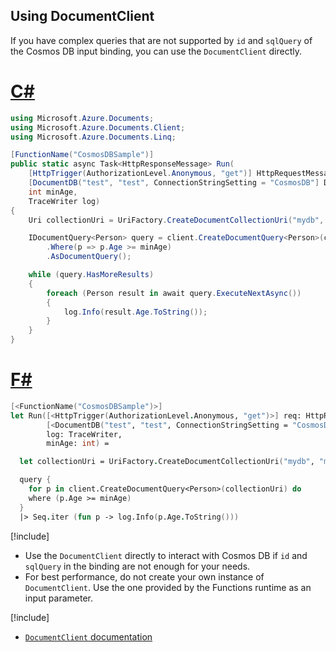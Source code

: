 ## Using DocumentClient

If you have complex queries that are not supported by `id` and `sqlQuery` of the Cosmos DB input binding, you can use the `DocumentClient` directly.

# [C#](#tab/csharp) 

```csharp
using Microsoft.Azure.Documents;
using Microsoft.Azure.Documents.Client;
using Microsoft.Azure.Documents.Linq;

[FunctionName("CosmosDBSample")]
public static async Task<HttpResponseMessage> Run(
    [HttpTrigger(AuthorizationLevel.Anonymous, "get")] HttpRequestMessage req, 
    [DocumentDB("test", "test", ConnectionStringSetting = "CosmosDB"] DocumentClient client, 
    int minAge, 
    TraceWriter log)
{
    Uri collectionUri = UriFactory.CreateDocumentCollectionUri("mydb", "mycollection");

    IDocumentQuery<Person> query = client.CreateDocumentQuery<Person>(collectionUri)
        .Where(p => p.Age >= minAge)
        .AsDocumentQuery();

    while (query.HasMoreResults)  
    {
        foreach (Person result in await query.ExecuteNextAsync())
        {
            log.Info(result.Age.ToString());
        }
    }
}
```

# [F#](#tab/fsharp) 

```fsharp
[<FunctionName("CosmosDBSample")>]
let Run([<HttpTrigger(AuthorizationLevel.Anonymous, "get")>] req: HttpRequestMessage, 
        [<DocumentDB("test", "test", ConnectionStringSetting = "CosmosDB")>] client: DocumentClient, 
        log: TraceWriter,
        minAge: int) =

  let collectionUri = UriFactory.CreateDocumentCollectionUri("mydb", "mycollection")

  query {
    for p in client.CreateDocumentQuery<Person>(collectionUri) do
    where (p.Age >= minAge)
  }
  |> Seq.iter (fun p -> log.Info(p.Age.ToString()))
```

[!include[](../includes/takeaways-heading.md)]

- Use the `DocumentClient` directly to interact with Cosmos DB if `id` and `sqlQuery` in the binding are not enough for your needs.
- For best performance, do not create your own instance of `DocumentClient`. Use the one provided by the Functions runtime as an input parameter. 

[!include[](../includes/read-more-heading.md)]

- [`DocumentClient` documentation](https://msdn.microsoft.com/library/azure/microsoft.azure.documents.client.documentclient.aspx)